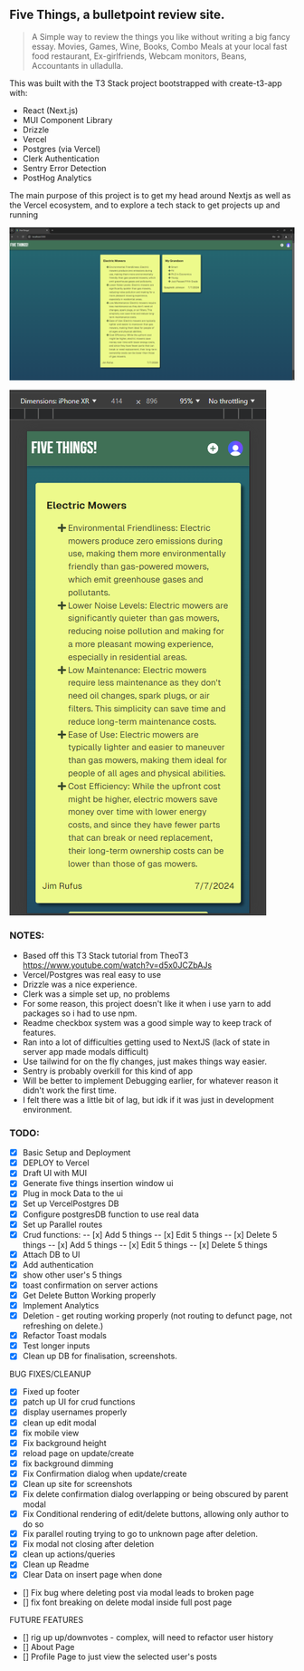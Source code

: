 ## Five Things, a bulletpoint review site.

> A Simple way to review the things you like without writing a big fancy essay.
> Movies, Games, Wine, Books, Combo Meals at your local fast food restaurant, Ex-girlfriends, Webcam monitors, Beans, Accountants in ulladulla.

This was built with the T3 Stack project bootstrapped with create-t3-app with:

- React (Next.js)
- MUI Component Library
- Drizzle
- Vercel
- Postgres (via Vercel)
- Clerk Authentication
- Sentry Error Detection
- PostHog Analytics

The main purpose of this project is to get my head around Nextjs as well as the Vercel ecosystem, and to explore a tech stack to get projects up and running

![desktop screen](https://github.com/nMckenryan/five-things/blob/main/public/images/fiveThingsScreenshotDesktop.png?raw=true)

![mobile screen](https://github.com/nMckenryan/five-things/blob/main/public/images/fiveThingsScreenshotMobile.png?raw=true)

### NOTES:

- Based off this T3 Stack tutorial from TheoT3 https://www.youtube.com/watch?v=d5x0JCZbAJs
- Vercel/Postgres was real easy to use
- Drizzle was a nice experience.
- Clerk was a simple set up, no problems
- For some reason, this project doesn't like it when i use yarn to add packages so i had to use npm.
- Readme checkbox system was a good simple way to keep track of features.
- Ran into a lot of difficulties getting used to NextJS (lack of state in server app made modals difficult)
- Use tailwind for on the fly changes, just makes things way easier.
- Sentry is probably overkill for this kind of app
- Will be better to implement Debugging earlier, for whatever reason it didn't work the first time.
- I felt there was a little bit of lag, but idk if it was just in development environment.

### TODO:

- [x] Basic Setup and Deployment
- [x] DEPLOY to Vercel
- [x] Draft UI with MUI
- [x] Generate five things insertion window ui
- [x] Plug in mock Data to the ui
- [x] Set up VercelPostgres DB
- [x] Configure postgresDB function to use real data
- [x] Set up Parallel routes
- [x] Crud functions:
      -- [x] Add 5 things
      -- [x] Edit 5 things
      -- [x] Delete 5 things
      -- [x] Add 5 things
      -- [x] Edit 5 things
      -- [x] Delete 5 things
- [x] Attach DB to UI
- [x] Add authentication
- [x] show other user's 5 things
- [x] toast confirmation on server actions
- [x] Get Delete Button Working properly
- [x] Implement Analytics
- [x] Deletion - get routing working properly (not routing to defunct page, not refreshing on delete.)
- [x] Refactor Toast modals
- [x] Test longer inputs
- [x] Clean up DB for finalisation, screenshots.

BUG FIXES/CLEANUP

- [x] Fixed up footer
- [x] patch up UI for crud functions
- [x] display usernames properly
- [x] clean up edit modal
- [x] fix mobile view
- [x] Fix background height
- [x] reload page on update/create
- [x] fix background dimming
- [x] Fix Confirmation dialog when update/create
- [x] Clean up site for screenshots
- [x] Fix delete confirmation dialog overlapping or being obscured by parent modal
- [x] Fix Conditional rendering of edit/delete buttons, allowing only author to do so
- [x] Fix parallel routing trying to go to unknown page after deletion.
- [x] Fix modal not closing after deletion
- [x] clean up actions/queries
- [x] Clean up Readme
- [x] Clear Data on insert page when done
- [] Fix bug where deleting post via modal leads to broken page
- [] fix font breaking on delete modal inside full post page

FUTURE FEATURES

- [] rig up up/downvotes - complex, will need to refactor user history
- [] About Page
- [] Profile Page to just view the selected user's posts
